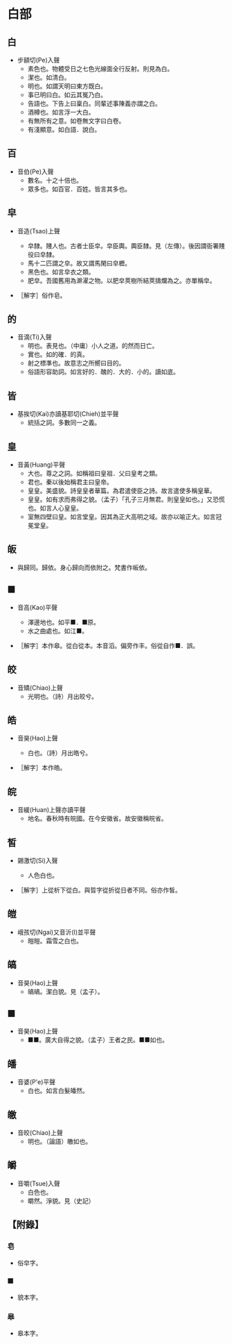 # 白部

## 白

- 步額切(Pe)入聲
    - 素色也。物體受日之七色光線面全行反射。則見為白。
    - 潔也。如清白。
    - 明也。如謂天明曰東方既白。
    - 事已明曰白。如云其冤乃白。
    - 告語也。下告上曰稟白。同輩述事陳義亦謂之白。
    - 酒樽也。如言浮一大白。
    - 有無所有之意。如卷無文字曰白卷。
    - 有淺顯意。如白語．說白。

## 百

- 音伯(Pe)入聲
    - 數名。十之十倍也。
    - 眾多也。如百官．百姓。皆言其多也。

## 皁

- 音造(Tsao)上聲
    - 皁隸。賤人也。古者士臣皁。皁臣輿。輿臣隸。見（左傳）。後因謂衙署賤役曰皁隸。
    - 馬十二匹謂之皁。故又謂馬閑曰皁櫪。
    - 黑色也。如言皁衣之類。
    - 肥皁。吾國舊用為澣濯之物。以肥皁莢樹所結莢擣爛為之。亦單稱皁。

- ［解字］俗作皂。

## 的

- 音滴(Ti)入聲
    - 明也。表見也。（中庸）小人之道。的然而日亡。
    - 實也。如的確．的真。
    - 射之標準也。故意志之所嚮曰目的。
    - 俗語形容助詞。如言好的．醜的．大的．小的。讀如底。

## 皆

- 基挨切(Kai)亦讀基耶切(Chieh)並平聲
    - 統括之詞。多數同一之義。

## 皇

- 音黃(Huang)平聲
    - 大也。尊之之詞。如稱祖曰皇祖．父曰皇考之類。
    - 君也。秦以後始稱君主曰皇帝。
    - 皇皇。美盛貌。詩皇皇者華篇。為君遣使臣之詩。故言遣使多稱皇華。
    - 皇皇。如有求而弗得之貌。（孟子）「孔子三月無君。則皇皇如也。」又恐慌也。如言人心皇皇。
    - 室無四壁曰皇。如言堂皇。因其為正大高明之域。故亦以喻正大。如言冠冕堂皇。

## 皈

- 與歸同。歸依。身心歸向而依附之。梵書作皈依。

## ■

- 音高(Kao)平聲
    - 澤邊地也。如平■．■原。
    - 水之曲處也。如江■。

- ［解字］本作皋。從白從本。本音滔。偏旁作丰。俗從自作■．誤。

## 皎

- 音矯(Chiao)上聲
    - 光明也。（詩）月出皎兮。

## 皓

- 音昊(Hao)上聲
    - 白也。（詩）月出皓兮。

- ［解字］本作皓。

## 皖

- 音緩(Huan)上聲亦讀平聲
    - 地名。春秋時有皖國。在今安徽省。故安徽稱皖省。

## 皙

- 錫激切(Si)入聲
    - 人色白也。

- ［解字］上從析下從白。與晢字從折從日者不同。俗亦作皙。

## 皚

- 峨孩切(Ngai)又音沂(I)並平聲
    - 皚皚。霜雪之白也。

## 皜

- 音昊(Hao)上聲
    - 皜皜。潔白貌。見（孟子）。

## ■

- 音昊(Hao)上聲
    - ■■。廣大自得之貌。（孟子）王者之民。■■如也。

## 皤

- 音婆(P'e)平聲
    - 白也。如言白髮皤然。

## 皦

- 音皎(Chiao)上聲
    - 明也。（論語）皦如也。

## 皭

- 音嚼(Tsue)入聲
    - 白色也。
    - 皭然。淨貌。見（史記）

## 【附錄】

### 皂
- 俗皁字。

### ■
- 貌本字。

### 皋
- 皋本字。


